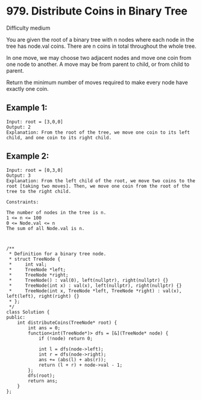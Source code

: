 # 979. Distribute Coins in Binary Tree
Difficulty medium

You are given the root of a binary tree with n nodes where each node in the tree has node.val coins. There are n coins in total throughout the whole tree.

In one move, we may choose two adjacent nodes and move one coin from one node to another. A move may be from parent to child, or from child to parent.

Return the minimum number of moves required to make every node have exactly one coin.


## Example 1:
```
Input: root = [3,0,0]
Output: 2
Explanation: From the root of the tree, we move one coin to its left child, and one coin to its right child.
```


## Example 2:
```
Input: root = [0,3,0]
Output: 3
Explanation: From the left child of the root, we move two coins to the root [taking two moves]. Then, we move one coin from the root of the tree to the right child.
```


```
Constraints:

The number of nodes in the tree is n.
1 <= n <= 100
0 <= Node.val <= n
The sum of all Node.val is n.
```


#
```
/**
 * Definition for a binary tree node.
 * struct TreeNode {
 *     int val;
 *     TreeNode *left;
 *     TreeNode *right;
 *     TreeNode() : val(0), left(nullptr), right(nullptr) {}
 *     TreeNode(int x) : val(x), left(nullptr), right(nullptr) {}
 *     TreeNode(int x, TreeNode *left, TreeNode *right) : val(x), left(left), right(right) {}
 * };
 */
class Solution {
public:
    int distributeCoins(TreeNode* root) {
        int ans = 0;
        function<int(TreeNode*)> dfs = [&](TreeNode* node) {
            if (!node) return 0;
            
            int l = dfs(node->left);
            int r = dfs(node->right);
            ans += (abs(l) + abs(r));
            return (l + r) + node->val - 1;
        };
        dfs(root);
        return ans;
    }
};
```